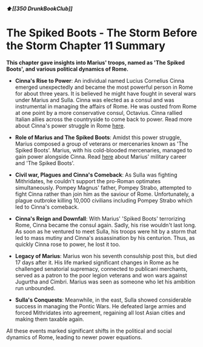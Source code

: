 ##### ⬆️[[350 DrunkBookClub]]

# The Spiked Boots - The Storm Before the Storm Chapter 11 Summary

**This chapter gave insights into Marius' troops, named as 'The Spiked Boots', and various political dynamics of Rome.** 

* **Cinna's Rise to Power**: An individual named Lucius Cornelius Cinna emerged unexpectedly and became the most powerful person in Rome for about three years. It is believed he might have fought in several wars under Marius and Sulla. Cinna was elected as a consul and was instrumental in managing the affairs of Rome. He was ousted from Rome at one point by a more conservative consul, Octavius. Cinna rallied Italian allies across the countryside to come back to power. Read more about Cinna's power struggle in Rome [here](https://en.wikipedia.org/wiki/Lucius_Cornelius_Cinna).

* **Role of Marius and The Spiked Boots**: Amidst this power struggle, Marius composed a group of veterans or mercenaries known as 'The Spiked Boots'. Marius, with his cold-blooded mercenaries, managed to gain power alongside Cinna. Read [here](https://en.wikipedia.org/wiki/Military_Career_of_Gaius_Marius) about Marius' military career and 'The Spiked Boots'.

* **Civil war, Plagues and Cinna's Comeback**: As Sulla was fighting Mithridates, he couldn't support the pro-Roman optimates simultaneously. Pompey Magnus' father, Pompey Strabo, attempted to fight Cinna rather than join him as the saviour of Rome. Unfortunately, a plague outbroke killing 10,000 civilians including Pompey Strabo which led to Cinna's comeback.

* **Cinna's Reign and Downfall**: With Marius' 'Spiked Boots' terrorizing Rome, Cinna became the consul again. Sadly, his rise wouldn't last long. As soon as he ventured to meet Sulla, his troops were hit by a storm that led to mass mutiny and Cinna's assassination by his centurion. Thus, as quickly Cinna rose to power, he lost it too. 

* **Legacy of Marius**: Marius won his seventh consulship post this, but died 17 days after it. His life marked significant changes in Rome as he challenged senatorial supremacy, connected to publicani merchants, served as a patron to the poor legion veterans and won wars against Jugurtha and Cimbri. Marius was seen as someone who let his ambition run unbounded. 

* **Sulla's Conquests**: Meanwhile, in the east, Sulla showed considerable success in managing the Pontic Wars. He defeated large armies and forced Mithridates into agreement, regaining all lost Asian cities and making them taxable again. 

All these events marked significant shifts in the political and social dynamics of Rome, leading to newer power equations.